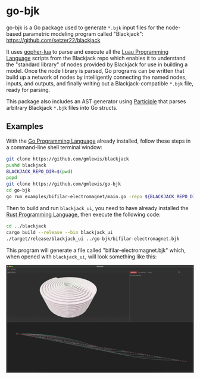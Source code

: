 # go-bjk

go-bjk is a Go package used to generate `*.bjk` input files for
the node-based parametric modeling program called "Blackjack":
https://github.com/setzer22/blackjack

It uses [gopher-lua](https://github.com/yuin/gopher-lua) to parse
and execute all the [Luau Programming Language](https://luau-lang.org/)
scripts from the Blackjack repo which enables it to
understand the "standard library" of nodes provided
by Blackjack for use in building a model. Once the node library
is parsed, Go programs can be written that build up a network
of nodes by intelligently connecting the named nodes, inputs,
and outputs, and finally writing out a Blackjack-compatible `*.bjk`
file, ready for parsing.

This package also includes an AST generator using
[Participle](github.com/alecthomas/participle) that parses arbitrary
Blackjack `*.bjk` files into Go structs.

## Examples

With the [Go Programming Language](https://go.dev) already installed,
follow these steps in a command-line shell terminal window:

```bash
git clone https://github.com/gmlewis/blackjack
pushd blackjack
BLACKJACK_REPO_DIR=$(pwd)
popd
git clone https://github.com/gmlewis/go-bjk
cd go-bjk
go run examples/bifilar-electromagnet/main.go -repo ${BLACKJACK_REPO_DIR} > bifilar-electromagnet.bjk
```

Then to build and run `blackjack_ui`, you need to have already installed
the [Rust Programming Language](https://www.rust-lang.org/tools/install),
then execute the following code:

```bash
cd ../blackjack
cargo build --release --bin blackjack_ui
./target/release/blackjack_ui ../go-bjk/bifilar-electromagnet.bjk
```

This program will generate a file called "bifilar-electromagnet.bjk" which,
when opened with `blackjack_ui`, will look something like this:

![blackjack_ui](./bifilar-electromagnet.png)
